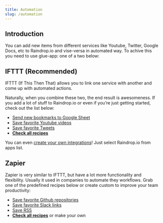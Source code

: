 ```yaml
---
title: Automation
slug: /automation
---
```

## Introduction

You can add new items from different services like Youtube, Twitter, Google Docs, etc to Raindrop.io and vise-versa in automated way.
To achive this you need to use glue-app: one of a two below:

## IFTTT (Recommended)
IFTTT (If This Then That) allows you to link one service with another and come up with automated actions.

Naturally, when you combine these two, the end result is awesomeness. 
If you add a lot of stuff to Raindrop.io or even if you’re just getting started, check out the list below:

- [Send new bookmarks to Google Sheet](https://ifttt.com/applets/hn5RNTPp-log-new-items-in-raindrop-io-to-a-google-sheet)
- [Save favorite Youtube videos](https://ifttt.com/applets/DJyFrvNd-save-liked-youtube-video-to-raindrop-io)
- [Save favorite Tweets](https://ifttt.com/applets/zY5kqKtL-save-the-tweets-you-like-in-raindrop-io)
- [**Check all recipes**](https://ifttt.com/raindrop)

You can even [create your own integrations](https://ifttt.com/create)! Just select Raindrop.io from apps list.

## Zapier
Zapier is very similar to IFTTT, but have a lot more functionality and flexibility.
Usually it used in companies to automate they workflows. Grab one of the predefined recipes below or create custom to improve your team productivity:

- [Save favorite Github repositories](https://zapier.com/apps/github/integrations/raindropio/231017/create-new-global-events-in-github-as-raindropio-items)
- [Save favorite Slack links](https://zapier.com/apps/raindropio/integrations/slack/110589/save-new-links-from-slack-messages-to-raindropio)
- [Save RSS](https://zapier.com/apps/raindropio/integrations/rss/205642/save-new-rss-items-to-raindropio)
- [**Check all recipes**](https://zapier.com/apps/raindropio) or make your own
